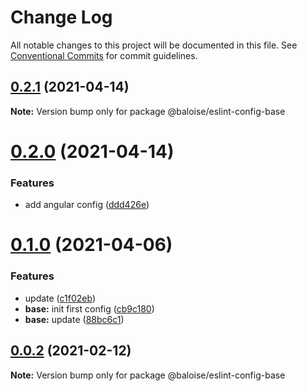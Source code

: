 # Change Log

All notable changes to this project will be documented in this file.
See [Conventional Commits](https://conventionalcommits.org) for commit guidelines.

## [0.2.1](https://github.com/baloise/eslint-config/compare/v0.2.0...v0.2.1) (2021-04-14)

**Note:** Version bump only for package @baloise/eslint-config-base





# [0.2.0](https://github.com/baloise/eslint-config/compare/v0.1.0...v0.2.0) (2021-04-14)


### Features

* add angular config ([ddd426e](https://github.com/baloise/eslint-config/commit/ddd426e641d64beaf0fe19b139b77fc31f85468a))





# [0.1.0](https://github.com/baloise/eslint-config/compare/v0.0.7...v0.1.0) (2021-04-06)


### Features

* update ([c1f02eb](https://github.com/baloise/eslint-config/commit/c1f02eb94286c0fed8572992fff41c368f1092a2))
* **base:** init first config ([cb9c180](https://github.com/baloise/eslint-config/commit/cb9c180edbae9a2e38a594bd9b71ea93dcdcc8bc))
* **base:** update ([88bc6c1](https://github.com/baloise/eslint-config/commit/88bc6c11ffa8dde8029eee7a745dfe1738b9c29b))





## [0.0.2](https://github.com/baloise/eslint-config/compare/v0.0.1...v0.0.2) (2021-02-12)

**Note:** Version bump only for package @baloise/eslint-config-base
